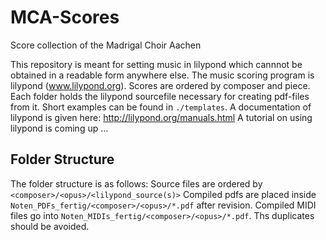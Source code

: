 # MCA-Scores
Score collection of the Madrigal Choir Aachen

This repository is meant for setting music in lilypond which cannnot be obtained in a readable form anywhere else.
The music scoring program is lilypond (www.lilypond.org). Scores are ordered by composer and piece. Each folder holds the lilypond sourcefile necessary for creating pdf-files from it. Short examples can be found in ```./templates```. A documentation of lilypond is given here: http://lilypond.org/manuals.html
A tutorial on using lilypond is coming up ...

## Folder Structure
The folder structure is as follows:
Source files are ordered by ```<composer>/<opus>/<lilypond_source(s)>``` Compiled pdfs are placed inside ```Noten_PDFs_fertig/<composer>/<opus>/*.pdf``` after revision. Compiled MIDI files go into ```Noten_MIDIs_fertig/<composer>/<opus>/*.pdf```.
Ths duplicates should be avoided.
